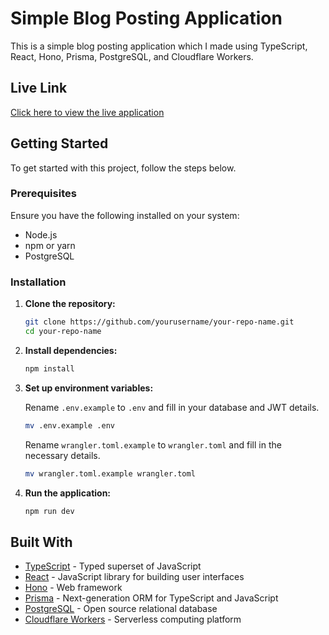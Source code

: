 


# Simple Blog Posting Application

This is a simple blog posting application which I made using TypeScript, React, Hono, Prisma, PostgreSQL, and Cloudflare Workers.

## Live Link

[Click here to view the live application](https://bilogsite.vercel.app/) <!-- Replace '#' with the actual URL -->

## Getting Started

To get started with this project, follow the steps below.

### Prerequisites

Ensure you have the following installed on your system:
- Node.js
- npm or yarn
- PostgreSQL

### Installation

1. **Clone the repository:**

   ```sh
   git clone https://github.com/yourusername/your-repo-name.git
   cd your-repo-name
   ```

2. **Install dependencies:**

   ```sh
   npm install
   ```

3. **Set up environment variables:**

   Rename `.env.example` to `.env` and fill in your database and JWT details.

   ```sh
   mv .env.example .env
   ```

   Rename `wrangler.toml.example` to `wrangler.toml` and fill in the necessary details.

   ```sh
   mv wrangler.toml.example wrangler.toml
   ```

4. **Run the application:**

   ```sh
   npm run dev
   ```

## Built With

- [TypeScript](https://www.typescriptlang.org/) - Typed superset of JavaScript
- [React](https://reactjs.org/) - JavaScript library for building user interfaces
- [Hono](https://hono.dev/) - Web framework
- [Prisma](https://www.prisma.io/) - Next-generation ORM for TypeScript and JavaScript
- [PostgreSQL](https://www.postgresql.org/) - Open source relational database
- [Cloudflare Workers](https://workers.cloudflare.com/) - Serverless computing platform

